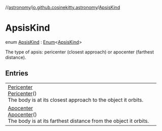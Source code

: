 //[astronomy](../../../index.md)/[io.github.cosinekitty.astronomy](../index.md)/[ApsisKind](index.md)

# ApsisKind

enum [ApsisKind](index.md) : [Enum](https://kotlinlang.org/api/latest/jvm/stdlib/kotlin-stdlib/kotlin/-enum/index.html)&lt;[ApsisKind](index.md)&gt; 

The type of apsis: pericenter (closest approach) or apocenter (farthest distance).

## Entries

| | |
|---|---|
| [Pericenter](-pericenter/index.md)<br>[Pericenter](-pericenter/index.md)()<br>The body is at its closest approach to the object it orbits. |
| [Apocenter](-apocenter/index.md)<br>[Apocenter](-apocenter/index.md)()<br>The body is at its farthest distance from the object it orbits. |

